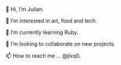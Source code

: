 👋 Hi, I’m Julian.

👀 I’m interested in art, food and tech.

🌱 I’m currently learning Ruby.

💞️ I’m looking to collaborate on new projects.

📫 How to reach me ... @jlxq0.


<!---
jlxq0/jlxq0 is a ✨ special ✨ repository because its `README.md` (this file) appears on your GitHub profile.
You can click the Preview link to take a look at your changes.
--->
